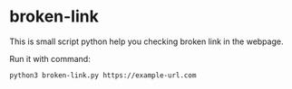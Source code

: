 # broken-link

This is small script python help you checking broken link in the webpage.

Run it with command:
```sh
python3 broken-link.py https://example-url.com
```
